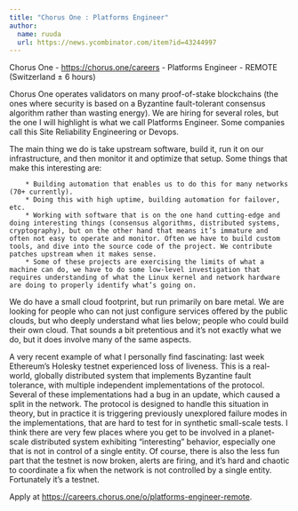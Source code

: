 ```yaml
---
title: "Chorus One : Platforms Engineer"
author:
  name: ruuda
  url: https://news.ycombinator.com/item?id=43244997
---
```

Chorus One - <a href="https:&#x2F;&#x2F;chorus.one&#x2F;careers" rel="nofollow">https:&#x2F;&#x2F;chorus.one&#x2F;careers</a> - Platforms Engineer - REMOTE (Switzerland ± 6 hours)

Chorus One operates validators on many proof-of-stake blockchains (the ones where security is based on a Byzantine fault-tolerant consensus algorithm rather than wasting energy). We are hiring for several roles, but the one I will highlight is what we call Platforms Engineer. Some companies call this Site Reliability Engineering or Devops.

The main thing we do is take upstream software, build it, run it on our infrastructure, and then monitor it and optimize that setup. Some things that make this interesting are:

<pre><code>    * Building automation that enables us to do this for many networks (70+ currently).
    * Doing this with high uptime, building automation for failover, etc.
    * Working with software that is on the one hand cutting-edge and doing interesting things (consensus algorithms, distributed systems, cryptography), but on the other hand that means it’s immature and often not easy to operate and monitor. Often we have to build custom tools, and dive into the source code of the project. We contribute patches upstream when it makes sense.
    * Some of these projects are exercising the limits of what a machine can do, we have to do some low-level investigation that requires understanding of what the Linux kernel and network hardware are doing to properly identify what’s going on.
</code></pre>
We do have a small cloud footprint, but run primarily on bare metal. We are looking for people who can not just configure services offered by the public clouds, but who deeply understand what lies below; people who could build their own cloud. That sounds a bit pretentious and it’s not exactly what we do, but it does involve many of the same aspects.

A very recent example of what I personally find fascinating: last week Ethereum’s Holesky testnet experienced loss of liveness. This is a real-world, globally distributed system that implements Byzantine fault tolerance, with multiple independent implementations of the protocol. Several of these implementations had a bug in an update, which caused a split in the network. The protocol is designed to handle this situation in theory, but in practice it is triggering previously unexplored failure modes in the implementations, that are hard to test for in synthetic small-scale tests. I think there are very few places where you get to be involved in a planet-scale distributed system exhibiting “interesting” behavior, especially one that is not in control of a single entity. Of course, there is also the less fun part that the testnet is now broken, alerts are firing, and it’s hard and chaotic to coordinate a fix when the network is not controlled by a single entity. Fortunately it’s a testnet.

Apply at <a href="https:&#x2F;&#x2F;careers.chorus.one&#x2F;o&#x2F;platforms-engineer-remote" rel="nofollow">https:&#x2F;&#x2F;careers.chorus.one&#x2F;o&#x2F;platforms-engineer-remote</a>.
<JobApplication />
